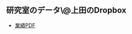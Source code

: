 
<h2>研究室のデータ\@上田のDropbox</h2>

<ul>
	<li><a href="https://www.dropbox.com/sh/kxlyl908yp5ta84/AABno6SmKv0EQKqc3_eg1RMIa?dl=0" target="_blank">業績PDF</a></li>
</ul>


